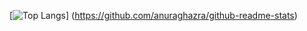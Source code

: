 [![Top Langs](https://github-readme-stats.vercel.app/api/top-langs/?username={nakashima1125}&layout=compact)]
(https://github.com/anuraghazra/github-readme-stats)
